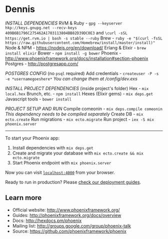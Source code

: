 # Dennis

*INSTALL DEPENDENCIES*
  RVM & Ruby - `gpg --keyserver hkp://keys.gnupg.net --recv-keys 409B6B1796C275462A1703113804BB82D39DC0E3` and `\curl -sSL https://get.rvm.io | bash -s stable --ruby`
  Brew - `ruby -e "$(curl -fsSL https://raw.githubusercontent.com/Homebrew/install/master/install)"`
  Node & NPM - https://nodejs.org/en/download/
  Erlang & Elixir - `brew install elixir`
  Bower - `npm install -g bower`
  Phoenix - http://www.phoenixframework.org/docs/installation#section-phoenix
  Postgres - http://postgresapp.com/

*POSTGRES CONFIG* (no `psql` required)
  Add credentials - `createuser -P -s -e *usernamegoeshere*`
  _You can change them at /config/dev.exs_

*INSTALL PROJECT DEPENDENCIES* (inside project's folder)
  Hex - `mix local.hex`
  Brunch, etc. - `npm install`
  Hexes (Elixir gems) - `mix deps.get`
  Javascript tools - `bower install`

 *PROJECT SETUP AND RUN*
  Compile comeonin - `mix deps.compile comeonin`
  _This dependency needs to be compiled separately_
  Create DB - `mix ecto.create`
  Run migrations - `mix ecto.migrate`
  Run project - `iex -S mix phoenix.server`

---

To start your Phoenix app:

  1. Install dependencies with `mix deps.get`
  2. Create and migrate your database with `mix ecto.create && mix ecto.migrate`
  3. Start Phoenix endpoint with `mix phoenix.server`

Now you can visit [`localhost:4000`](http://localhost:4000) from your browser.

Ready to run in production? Please [check our deployment guides](http://www.phoenixframework.org/docs/deployment).

## Learn more

  * Official website: http://www.phoenixframework.org/
  * Guides: http://phoenixframework.org/docs/overview
  * Docs: http://hexdocs.pm/phoenix
  * Mailing list: http://groups.google.com/group/phoenix-talk
  * Source: https://github.com/phoenixframework/phoenix
